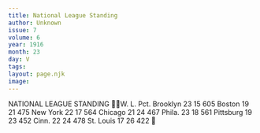 ```yaml
---
title: National League Standing
author: Unknown
issue: 7
volume: 6
year: 1916
month: 23
day: V
tags:
layout: page.njk
image:
---
```

NATIONAL LEAGUE STANDING W. L. Pct. Brooklyn 23 15 605 Boston 19 21 475 New York 22 17 564 Chicago 21 24 467 Phila. 23 18 561 Pittsburg 19 23 452 Cinn. 22 24 478 St. Louis 17 26 422 
